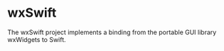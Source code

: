 # wxSwift
The wxSwift project implements a binding from the portable GUI library wxWidgets to Swift.
